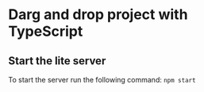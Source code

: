 # Darg and drop project with TypeScript

## Start the lite server

To start the server run the following command: `npm start`
